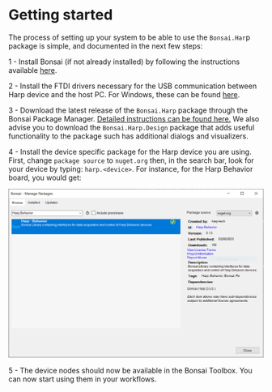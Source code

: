# Getting started

The process of setting up your system to be able to use the `Bonsai.Har`p package is simple, and documented in the next few steps:

1 - Install Bonsai (if not already installed) by following the instructions available [here](https://bonsai-rx.org/docs/articles/installation.html).

2 - Install the FTDI drivers necessary for the USB communication between Harp device and the host PC. For Windows, these can be found [here](https://www.ftdichip.com/old2020/Drivers/CDM/CDM%20v2.12.26%20WHQL%20Certified.zip).

3 - Download the latest release of the `Bonsai.Harp` package through the Bonsai Package Manager. [Detailed instructions can be found here.](https://bonsai-rx.org/docs/articles/packages.html) We also advise you to download the `Bonsai.Harp.Design` package that adds useful functionality to the package such has additional dialogs and visualizers.

4 - Install the device specific package for the Harp device you are using. First, change `package source` to `nuget.org` then, in the search bar, look for your device by typing: `harp.<device>`. For instance, for the Harp Behavior board, you would get:

![HarpDevicePackage](~/images/../../../images/behaviorpackage.png)

5 - The device nodes should now be available in the Bonsai Toolbox. You can now start using them in your workflows.
